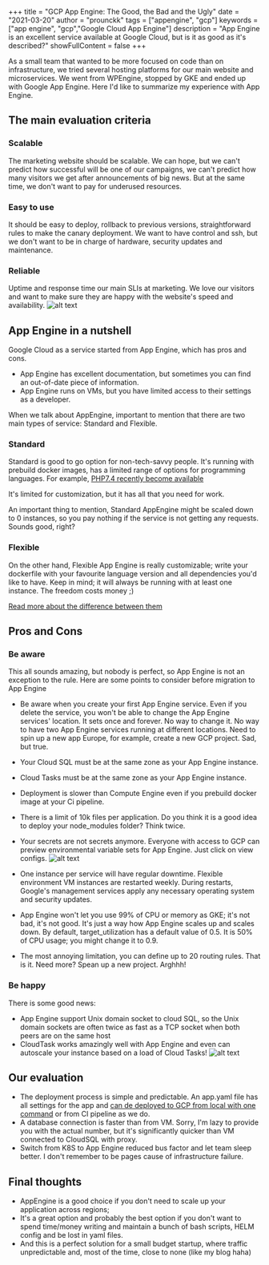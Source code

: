 +++
title = "GCP App Engine: The Good, the Bad and the Ugly"
date = "2021-03-20"
author = "prounckk"
tags = ["appengine", "gcp"]
keywords = ["app engine", "gcp","Google Cloud App Engine"]
description = "App Engine is an excellent service available at Google Cloud, but is it as good as it's described?"
showFullContent = false
+++

As a small team that wanted to be more focused on code than on infrastructure, we tried several hosting platforms for our main website and microservices. We went from WPEngine, stopped by GKE and ended up with Google App Engine. Here I'd like to summarize my experience with App Engine.

## The main evaluation criteria
### Scalable
The marketing website should be scalable. We can hope, but we can't predict how successful will be one of our campaigns, we can't predict how many visitors we get after announcements of big news. But at the same time, we don't want to pay for underused resources.
### Easy to use
It should be easy to deploy, rollback to previous versions, straightforward rules to make the canary deployment. We want to have control and ssh, but we don't want to be in charge of hardware, security updates and maintenance.
### Reliable
Uptime and response time our main SLIs at marketing. We love our visitors and want to make sure they are happy with the website's speed and availability.
![alt text](/2021/app-engine.jpeg "Google Cloud as a service started from App Engine")

## App Engine in a nutshell
Google Cloud as a service started from App Engine, which has pros and cons.
* App Engine has excellent documentation, but sometimes you can find an out-of-date piece of information.
* App Engine runs on VMs, but you have limited access to their settings as a developer.

When we talk about AppEngine, important to mention that there are two main types of service: Standard and Flexible.
### Standard
Standard is good to go option for non-tech-savvy people. It's running with prebuild docker images, has a limited range of options for programming languages. For example, [PHP7.4  recently become available](https://cloud.google.com/appengine/docs/standard/php7/runtime#php-7.4)

It's limited for customization, but it has all that you need for work.

An important thing to mention, Standard AppEngine might be scaled down to 0 instances, so you pay nothing if the service is not getting any requests.
Sounds good, right?
### Flexible
On the other hand, Flexible App Engine is really customizable; write your dockerfile with your favourite language version and all dependencies you'd like to have.
Keep in mind; it will always be running with at least one instance. The freedom costs money ;)

[Read more about the difference between them](https://cloud.google.com/appengine/docs/the-appengine-environments)
## Pros and Cons
### Be aware
This all sounds amazing, but nobody is perfect, so App Engine is not an exception to the rule. Here are some points to consider before migration to App Engine
* Be aware when you create your first App Engine service. Even if you delete the service, you won't be able to change the App Engine services' location. It sets once and forever. No way to change it. No way to have two App Engine services running at different locations. Need to spin up a new app Europe, for example, create a new GCP project. Sad, but true.
* Your Cloud SQL must be at the same zone as your App Engine instance.
* Cloud Tasks must be at the same zone as your App Engine instance.
* Deployment is slower than Compute Engine even if you prebuild docker image at your Ci pipeline.
* There is a limit of 10k files per application. Do you think it is a good idea to deploy your node_modules folder? Think twice.
* Your secrets are not secrets anymore. Everyone with access to GCP can preview environmental variable sets for App Engine. Just click on view configs.
  ![alt text](/2021/app-engine-view-secrets.png "Everyone with access to GCP can preview environmental variable sets for App Engine. Just click on view configs")

* One instance per service will have regular downtime. Flexible environment VM instances are restarted weekly. During restarts, Google's management services apply any necessary operating system and security updates.
* App Engine won't let you use 99% of CPU or memory as GKE; it's not bad, it's not good. It's just a way how App Engine scales up and scales down. By default, target_utilization has a default value of 0.5. It is 50% of CPU usage; you might change it to 0.9.
* The most annoying limitation, you can define up to 20 routing rules. That is it. Need more? Spean up a new project. Arghhh!

### Be happy
There is some good news:
* App Engine support Unix domain socket to cloud SQL, so the Unix domain sockets are often twice as fast as a TCP socket when both peers are on the same host
* CloudTask works amazingly well with App Engine and even can autoscale your instance based on a load of Cloud Tasks!
  ![alt text](/2021/google-tasks-and-app-engine.png "Google Cloud Tasks works amazingly well with App Engine and even can autoscale your instance based on a load of Cloud Tasks!")


## Our evaluation
* The deployment process is simple and predictable. An app.yaml file has all settings for the app and [can de deployed to GCP from local with one command](https://cloud.google.com/sdk/gcloud/reference/app/deploy) or from CI pipeline as we do. 
* A database connection is faster than from VM. Sorry, I'm lazy to provide you with the actual number, but it's significantly quicker than VM connected to CloudSQL with proxy.
* Switch from K8S to App Engine reduced bus factor and let team sleep better. I don't remember to be pages cause of infrastructure failure.


##  Final thoughts
* AppEngine is a good choice if you don't need to scale up your application across regions;
* It's a great option and probably the best option if you don't want to spend time/money writing and maintain a bunch of bash scripts, HELM config and be lost in yaml files.
* And this is a perfect solution for a small budget startup, where traffic unpredictable and, most of the time, close to none  (like my blog haha) 